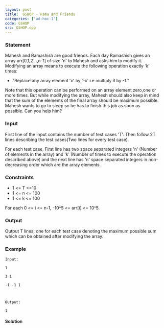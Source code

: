 ```yaml
---
layout: post
title:  GSHOP - Rama and Friends
categories: ['ad-hoc-1']
code: GSHOP
src: GSHOP.cpp
---
```


### **Statement**

Mahesh and Ramashish are good friends. Each day Ramashish gives an array
arr[0,1,2...,n-1] of size 'n' to Mahesh and asks him to modify it.  
Modifying an array means to execute the following operation exactly 'k' times:

  * "Replace any array element 'x' by '-x' i.e multiply it by -1."

Note that this operation can be performed on an array element zero,one or more
times. But while modifying the array, Mahesh should also keep in mind that the
sum of the elements of the final array should be maximum possible. Mahesh
wants to go to sleep so he has to finish this job as soon as possible. Can you
help him?

### Input

First line of the input contains the number of test cases 'T'. Then follow 2T
lines describing the test cases(Two lines for every test case).

For each test case, First line has two space separated integers 'n' (Number of
elements in the array) and 'k' (Number of times to execute the operation
described above) and the next line has 'n' space separated integers in non-
decreasing order which are the array elements.

### Constraints

  * 1 <= T <=10
  * 1 <= n <= 100
  * 1 <= k <= 100

For each 0 <= i <= n-1, -10^5 <= arr[i] <= 10^5.

### Output

Output T lines, one for each test case denoting the maximum possible sum which
can be obtained after modifying the array.

### Example

    
    
    Input:
    1
    3 1
    -1 -1 1
    
    Output:
    1



#### **Solution**



